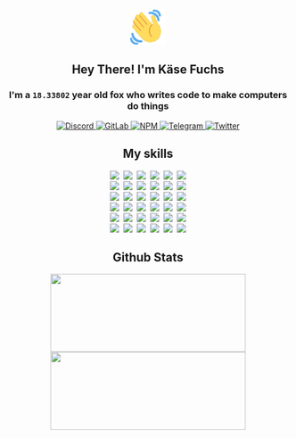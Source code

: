 <div><p align=center><img src=./resources/images/wave.gif width=64px height=64px></p><h2 align=center>Hey There! I'm Käse Fuchs</h2><h3 align=center>I'm a <code>18.33802</code> year old fox who writes code to make computers do things</h3><p align=center><a href=https://discord.com/users/507526681125322772><img alt=Discord src="https://img.shields.io/badge/Discord-5865F2?logo=discord&logoColor=white&style=flat-square#1ed8ff6020659a699a93cc6ececb7a17"> </a><a href=https://gitlab.com/kasefuchs><img alt=GitLab src="https://img.shields.io/badge/GitLab-330F63?logo=gitlab&logoColor=white&style=flat-square#1ed8ff6020659a699a93cc6ececb7a17"> </a><a href=https://npmjs.com/~kasefuchs><img alt=NPM src="https://img.shields.io/badge/NPM-CB3837?logo=npm&logoColor=white&style=flat-square#1ed8ff6020659a699a93cc6ececb7a17"> </a><a href=https://t.me/kasefuchs><img alt=Telegram src="https://img.shields.io/badge/Telegram-2CA5E0?logo=telegram&logoColor=white&style=flat-square#1ed8ff6020659a699a93cc6ececb7a17"> </a><a href=https://twitter.com/kasefuchs><img alt=Twitter src="https://img.shields.io/badge/Twitter-1DA1F2?logo=twitter&logoColor=white&style=flat-square#1ed8ff6020659a699a93cc6ececb7a17"></a></p><h2 align=center>My skills</h2><p align=center><a href=https://aws.amazon.com/ ><picture><source srcset="https://skillicons.dev/icons?i=aws&theme=dark#1ed8ff6020659a699a93cc6ececb7a17" media="(prefers-color-scheme: dark)"><source srcset="https://skillicons.dev/icons?i=aws&theme=light#1ed8ff6020659a699a93cc6ececb7a17" media="(prefers-color-scheme: light), (prefers-color-scheme: no-preference)"><img src="https://skillicons.dev/icons?i=aws&theme=light#1ed8ff6020659a699a93cc6ececb7a17"></picture></a>&nbsp;&nbsp;<a href=https://en.wikipedia.org/wiki/Bash_(Unix_shell)><picture><source srcset="https://skillicons.dev/icons?i=bash&theme=dark#1ed8ff6020659a699a93cc6ececb7a17" media="(prefers-color-scheme: dark)"><source srcset="https://skillicons.dev/icons?i=bash&theme=light#1ed8ff6020659a699a93cc6ececb7a17" media="(prefers-color-scheme: light), (prefers-color-scheme: no-preference)"><img src="https://skillicons.dev/icons?i=bash&theme=light#1ed8ff6020659a699a93cc6ececb7a17"></picture></a>&nbsp;&nbsp;<a href=https://discord.com/developers/docs><picture><source srcset="https://skillicons.dev/icons?i=bots&theme=dark#1ed8ff6020659a699a93cc6ececb7a17" media="(prefers-color-scheme: dark)"><source srcset="https://skillicons.dev/icons?i=bots&theme=light#1ed8ff6020659a699a93cc6ececb7a17" media="(prefers-color-scheme: light), (prefers-color-scheme: no-preference)"><img src="https://skillicons.dev/icons?i=bots&theme=light#1ed8ff6020659a699a93cc6ececb7a17"></picture></a>&nbsp;&nbsp;<a href=https://www.cloudflare.com/ ><picture><source srcset="https://skillicons.dev/icons?i=cloudflare&theme=dark#1ed8ff6020659a699a93cc6ececb7a17" media="(prefers-color-scheme: dark)"><source srcset="https://skillicons.dev/icons?i=cloudflare&theme=light#1ed8ff6020659a699a93cc6ececb7a17" media="(prefers-color-scheme: light), (prefers-color-scheme: no-preference)"><img src="https://skillicons.dev/icons?i=cloudflare&theme=light#1ed8ff6020659a699a93cc6ececb7a17"></picture></a>&nbsp;&nbsp;<a href=https://en.wikipedia.org/wiki/CSS><picture><source srcset="https://skillicons.dev/icons?i=css&theme=dark#1ed8ff6020659a699a93cc6ececb7a17" media="(prefers-color-scheme: dark)"><source srcset="https://skillicons.dev/icons?i=css&theme=light#1ed8ff6020659a699a93cc6ececb7a17" media="(prefers-color-scheme: light), (prefers-color-scheme: no-preference)"><img src="https://skillicons.dev/icons?i=css&theme=light#1ed8ff6020659a699a93cc6ececb7a17"></picture></a>&nbsp;&nbsp;<a href=https://www.docker.com/ ><picture><source srcset="https://skillicons.dev/icons?i=docker&theme=dark#1ed8ff6020659a699a93cc6ececb7a17" media="(prefers-color-scheme: dark)"><source srcset="https://skillicons.dev/icons?i=docker&theme=light#1ed8ff6020659a699a93cc6ececb7a17" media="(prefers-color-scheme: light), (prefers-color-scheme: no-preference)"><img src="https://skillicons.dev/icons?i=docker&theme=light#1ed8ff6020659a699a93cc6ececb7a17"></picture></a><br><a href=https://www.electronjs.org/ ><picture><source srcset="https://skillicons.dev/icons?i=electron&theme=dark#1ed8ff6020659a699a93cc6ececb7a17" media="(prefers-color-scheme: dark)"><source srcset="https://skillicons.dev/icons?i=electron&theme=light#1ed8ff6020659a699a93cc6ececb7a17" media="(prefers-color-scheme: light), (prefers-color-scheme: no-preference)"><img src="https://skillicons.dev/icons?i=electron&theme=light#1ed8ff6020659a699a93cc6ececb7a17"></picture></a>&nbsp;&nbsp;<a href=https://expressjs.com/ ><picture><source srcset="https://skillicons.dev/icons?i=express&theme=dark#1ed8ff6020659a699a93cc6ececb7a17" media="(prefers-color-scheme: dark)"><source srcset="https://skillicons.dev/icons?i=express&theme=light#1ed8ff6020659a699a93cc6ececb7a17" media="(prefers-color-scheme: light), (prefers-color-scheme: no-preference)"><img src="https://skillicons.dev/icons?i=express&theme=light#1ed8ff6020659a699a93cc6ececb7a17"></picture></a>&nbsp;&nbsp;<a href=https://www.figma.com/ ><picture><source srcset="https://skillicons.dev/icons?i=figma&theme=dark#1ed8ff6020659a699a93cc6ececb7a17" media="(prefers-color-scheme: dark)"><source srcset="https://skillicons.dev/icons?i=figma&theme=light#1ed8ff6020659a699a93cc6ececb7a17" media="(prefers-color-scheme: light), (prefers-color-scheme: no-preference)"><img src="https://skillicons.dev/icons?i=figma&theme=light#1ed8ff6020659a699a93cc6ececb7a17"></picture></a>&nbsp;&nbsp;<a href=https://firebase.google.com/ ><picture><source srcset="https://skillicons.dev/icons?i=firebase&theme=dark#1ed8ff6020659a699a93cc6ececb7a17" media="(prefers-color-scheme: dark)"><source srcset="https://skillicons.dev/icons?i=firebase&theme=light#1ed8ff6020659a699a93cc6ececb7a17" media="(prefers-color-scheme: light), (prefers-color-scheme: no-preference)"><img src="https://skillicons.dev/icons?i=firebase&theme=light#1ed8ff6020659a699a93cc6ececb7a17"></picture></a>&nbsp;&nbsp;<a href=https://flask.palletsprojects.com/ ><picture><source srcset="https://skillicons.dev/icons?i=flask&theme=dark#1ed8ff6020659a699a93cc6ececb7a17" media="(prefers-color-scheme: dark)"><source srcset="https://skillicons.dev/icons?i=flask&theme=light#1ed8ff6020659a699a93cc6ececb7a17" media="(prefers-color-scheme: light), (prefers-color-scheme: no-preference)"><img src="https://skillicons.dev/icons?i=flask&theme=light#1ed8ff6020659a699a93cc6ececb7a17"></picture></a>&nbsp;&nbsp;<a href=https://cloud.google.com/ ><picture><source srcset="https://skillicons.dev/icons?i=gcp&theme=dark#1ed8ff6020659a699a93cc6ececb7a17" media="(prefers-color-scheme: dark)"><source srcset="https://skillicons.dev/icons?i=gcp&theme=light#1ed8ff6020659a699a93cc6ececb7a17" media="(prefers-color-scheme: light), (prefers-color-scheme: no-preference)"><img src="https://skillicons.dev/icons?i=gcp&theme=light#1ed8ff6020659a699a93cc6ececb7a17"></picture></a><br><a href=https://git-scm.com/ ><picture><source srcset="https://skillicons.dev/icons?i=git&theme=dark#1ed8ff6020659a699a93cc6ececb7a17" media="(prefers-color-scheme: dark)"><source srcset="https://skillicons.dev/icons?i=git&theme=light#1ed8ff6020659a699a93cc6ececb7a17" media="(prefers-color-scheme: light), (prefers-color-scheme: no-preference)"><img src="https://skillicons.dev/icons?i=git&theme=light#1ed8ff6020659a699a93cc6ececb7a17"></picture></a>&nbsp;&nbsp;<a href=https://github.com/ ><picture><source srcset="https://skillicons.dev/icons?i=github&theme=dark#1ed8ff6020659a699a93cc6ececb7a17" media="(prefers-color-scheme: dark)"><source srcset="https://skillicons.dev/icons?i=github&theme=light#1ed8ff6020659a699a93cc6ececb7a17" media="(prefers-color-scheme: light), (prefers-color-scheme: no-preference)"><img src="https://skillicons.dev/icons?i=github&theme=light#1ed8ff6020659a699a93cc6ececb7a17"></picture></a>&nbsp;&nbsp;<a href=https://gitlab.com/ ><picture><source srcset="https://skillicons.dev/icons?i=gitlab&theme=dark#1ed8ff6020659a699a93cc6ececb7a17" media="(prefers-color-scheme: dark)"><source srcset="https://skillicons.dev/icons?i=gitlab&theme=light#1ed8ff6020659a699a93cc6ececb7a17" media="(prefers-color-scheme: light), (prefers-color-scheme: no-preference)"><img src="https://skillicons.dev/icons?i=gitlab&theme=light#1ed8ff6020659a699a93cc6ececb7a17"></picture></a>&nbsp;&nbsp;<a href=https://www.heroku.com/ ><picture><source srcset="https://skillicons.dev/icons?i=heroku&theme=dark#1ed8ff6020659a699a93cc6ececb7a17" media="(prefers-color-scheme: dark)"><source srcset="https://skillicons.dev/icons?i=heroku&theme=light#1ed8ff6020659a699a93cc6ececb7a17" media="(prefers-color-scheme: light), (prefers-color-scheme: no-preference)"><img src="https://skillicons.dev/icons?i=heroku&theme=light#1ed8ff6020659a699a93cc6ececb7a17"></picture></a>&nbsp;&nbsp;<a href=https://en.wikipedia.org/wiki/HTML><picture><source srcset="https://skillicons.dev/icons?i=html&theme=dark#1ed8ff6020659a699a93cc6ececb7a17" media="(prefers-color-scheme: dark)"><source srcset="https://skillicons.dev/icons?i=html&theme=light#1ed8ff6020659a699a93cc6ececb7a17" media="(prefers-color-scheme: light), (prefers-color-scheme: no-preference)"><img src="https://skillicons.dev/icons?i=html&theme=light#1ed8ff6020659a699a93cc6ececb7a17"></picture></a>&nbsp;&nbsp;<a href=https://en.wikipedia.org/wiki/JavaScript><picture><source srcset="https://skillicons.dev/icons?i=js&theme=dark#1ed8ff6020659a699a93cc6ececb7a17" media="(prefers-color-scheme: dark)"><source srcset="https://skillicons.dev/icons?i=js&theme=light#1ed8ff6020659a699a93cc6ececb7a17" media="(prefers-color-scheme: light), (prefers-color-scheme: no-preference)"><img src="https://skillicons.dev/icons?i=js&theme=light#1ed8ff6020659a699a93cc6ececb7a17"></picture></a><br><a href=https://en.wikipedia.org/wiki/Linux><picture><source srcset="https://skillicons.dev/icons?i=linux&theme=dark#1ed8ff6020659a699a93cc6ececb7a17" media="(prefers-color-scheme: dark)"><source srcset="https://skillicons.dev/icons?i=linux&theme=light#1ed8ff6020659a699a93cc6ececb7a17" media="(prefers-color-scheme: light), (prefers-color-scheme: no-preference)"><img src="https://skillicons.dev/icons?i=linux&theme=light#1ed8ff6020659a699a93cc6ececb7a17"></picture></a>&nbsp;&nbsp;<a href=https://mui.com/ ><picture><source srcset="https://skillicons.dev/icons?i=materialui&theme=dark#1ed8ff6020659a699a93cc6ececb7a17" media="(prefers-color-scheme: dark)"><source srcset="https://skillicons.dev/icons?i=materialui&theme=light#1ed8ff6020659a699a93cc6ececb7a17" media="(prefers-color-scheme: light), (prefers-color-scheme: no-preference)"><img src="https://skillicons.dev/icons?i=materialui&theme=light#1ed8ff6020659a699a93cc6ececb7a17"></picture></a>&nbsp;&nbsp;<a href=https://en.wikipedia.org/wiki/Markdown><picture><source srcset="https://skillicons.dev/icons?i=md&theme=dark#1ed8ff6020659a699a93cc6ececb7a17" media="(prefers-color-scheme: dark)"><source srcset="https://skillicons.dev/icons?i=md&theme=light#1ed8ff6020659a699a93cc6ececb7a17" media="(prefers-color-scheme: light), (prefers-color-scheme: no-preference)"><img src="https://skillicons.dev/icons?i=md&theme=light#1ed8ff6020659a699a93cc6ececb7a17"></picture></a>&nbsp;&nbsp;<a href=https://www.mongodb.com/ ><picture><source srcset="https://skillicons.dev/icons?i=mongodb&theme=dark#1ed8ff6020659a699a93cc6ececb7a17" media="(prefers-color-scheme: dark)"><source srcset="https://skillicons.dev/icons?i=mongodb&theme=light#1ed8ff6020659a699a93cc6ececb7a17" media="(prefers-color-scheme: light), (prefers-color-scheme: no-preference)"><img src="https://skillicons.dev/icons?i=mongodb&theme=light#1ed8ff6020659a699a93cc6ececb7a17"></picture></a>&nbsp;&nbsp;<a href=https://www.mysql.com/ ><picture><source srcset="https://skillicons.dev/icons?i=mysql&theme=dark#1ed8ff6020659a699a93cc6ececb7a17" media="(prefers-color-scheme: dark)"><source srcset="https://skillicons.dev/icons?i=mysql&theme=light#1ed8ff6020659a699a93cc6ececb7a17" media="(prefers-color-scheme: light), (prefers-color-scheme: no-preference)"><img src="https://skillicons.dev/icons?i=mysql&theme=light#1ed8ff6020659a699a93cc6ececb7a17"></picture></a>&nbsp;&nbsp;<a href=https://nextjs.org/ ><picture><source srcset="https://skillicons.dev/icons?i=nextjs&theme=dark#1ed8ff6020659a699a93cc6ececb7a17" media="(prefers-color-scheme: dark)"><source srcset="https://skillicons.dev/icons?i=nextjs&theme=light#1ed8ff6020659a699a93cc6ececb7a17" media="(prefers-color-scheme: light), (prefers-color-scheme: no-preference)"><img src="https://skillicons.dev/icons?i=nextjs&theme=light#1ed8ff6020659a699a93cc6ececb7a17"></picture></a><br><a href=https://nodejs.org/en/ ><picture><source srcset="https://skillicons.dev/icons?i=nodejs&theme=dark#1ed8ff6020659a699a93cc6ececb7a17" media="(prefers-color-scheme: dark)"><source srcset="https://skillicons.dev/icons?i=nodejs&theme=light#1ed8ff6020659a699a93cc6ececb7a17" media="(prefers-color-scheme: light), (prefers-color-scheme: no-preference)"><img src="https://skillicons.dev/icons?i=nodejs&theme=light#1ed8ff6020659a699a93cc6ececb7a17"></picture></a>&nbsp;&nbsp;<a href=https://www.postgresql.org/ ><picture><source srcset="https://skillicons.dev/icons?i=postgres&theme=dark#1ed8ff6020659a699a93cc6ececb7a17" media="(prefers-color-scheme: dark)"><source srcset="https://skillicons.dev/icons?i=postgres&theme=light#1ed8ff6020659a699a93cc6ececb7a17" media="(prefers-color-scheme: light), (prefers-color-scheme: no-preference)"><img src="https://skillicons.dev/icons?i=postgres&theme=light#1ed8ff6020659a699a93cc6ececb7a17"></picture></a>&nbsp;&nbsp;<a href=https://learn.microsoft.com/en-us/powershell/ ><picture><source srcset="https://skillicons.dev/icons?i=powershell&theme=dark#1ed8ff6020659a699a93cc6ececb7a17" media="(prefers-color-scheme: dark)"><source srcset="https://skillicons.dev/icons?i=powershell&theme=light#1ed8ff6020659a699a93cc6ececb7a17" media="(prefers-color-scheme: light), (prefers-color-scheme: no-preference)"><img src="https://skillicons.dev/icons?i=powershell&theme=light#1ed8ff6020659a699a93cc6ececb7a17"></picture></a>&nbsp;&nbsp;<a href=https://www.python.org/ ><picture><source srcset="https://skillicons.dev/icons?i=py&theme=dark#1ed8ff6020659a699a93cc6ececb7a17" media="(prefers-color-scheme: dark)"><source srcset="https://skillicons.dev/icons?i=py&theme=light#1ed8ff6020659a699a93cc6ececb7a17" media="(prefers-color-scheme: light), (prefers-color-scheme: no-preference)"><img src="https://skillicons.dev/icons?i=py&theme=light#1ed8ff6020659a699a93cc6ececb7a17"></picture></a>&nbsp;&nbsp;<a href=https://www.raspberrypi.org/ ><picture><source srcset="https://skillicons.dev/icons?i=raspberrypi&theme=dark#1ed8ff6020659a699a93cc6ececb7a17" media="(prefers-color-scheme: dark)"><source srcset="https://skillicons.dev/icons?i=raspberrypi&theme=light#1ed8ff6020659a699a93cc6ececb7a17" media="(prefers-color-scheme: light), (prefers-color-scheme: no-preference)"><img src="https://skillicons.dev/icons?i=raspberrypi&theme=light#1ed8ff6020659a699a93cc6ececb7a17"></picture></a>&nbsp;&nbsp;<a href=https://reactjs.org/ ><picture><source srcset="https://skillicons.dev/icons?i=react&theme=dark#1ed8ff6020659a699a93cc6ececb7a17" media="(prefers-color-scheme: dark)"><source srcset="https://skillicons.dev/icons?i=react&theme=light#1ed8ff6020659a699a93cc6ececb7a17" media="(prefers-color-scheme: light), (prefers-color-scheme: no-preference)"><img src="https://skillicons.dev/icons?i=react&theme=light#1ed8ff6020659a699a93cc6ececb7a17"></picture></a><br><a href=https://redux.js.org/ ><picture><source srcset="https://skillicons.dev/icons?i=redux&theme=dark#1ed8ff6020659a699a93cc6ececb7a17" media="(prefers-color-scheme: dark)"><source srcset="https://skillicons.dev/icons?i=redux&theme=light#1ed8ff6020659a699a93cc6ececb7a17" media="(prefers-color-scheme: light), (prefers-color-scheme: no-preference)"><img src="https://skillicons.dev/icons?i=redux&theme=light#1ed8ff6020659a699a93cc6ececb7a17"></picture></a>&nbsp;&nbsp;<a href=https://en.wikipedia.org/wiki/Regular_expression><picture><source srcset="https://skillicons.dev/icons?i=regex&theme=dark#1ed8ff6020659a699a93cc6ececb7a17" media="(prefers-color-scheme: dark)"><source srcset="https://skillicons.dev/icons?i=regex&theme=light#1ed8ff6020659a699a93cc6ececb7a17" media="(prefers-color-scheme: light), (prefers-color-scheme: no-preference)"><img src="https://skillicons.dev/icons?i=regex&theme=light#1ed8ff6020659a699a93cc6ececb7a17"></picture></a>&nbsp;&nbsp;<a href=https://en.wikipedia.org/wiki/Sass_(stylesheet_language)><picture><source srcset="https://skillicons.dev/icons?i=sass&theme=dark#1ed8ff6020659a699a93cc6ececb7a17" media="(prefers-color-scheme: dark)"><source srcset="https://skillicons.dev/icons?i=sass&theme=light#1ed8ff6020659a699a93cc6ececb7a17" media="(prefers-color-scheme: light), (prefers-color-scheme: no-preference)"><img src="https://skillicons.dev/icons?i=sass&theme=light#1ed8ff6020659a699a93cc6ececb7a17"></picture></a>&nbsp;&nbsp;<a href=https://www.typescriptlang.org/ ><picture><source srcset="https://skillicons.dev/icons?i=ts&theme=dark#1ed8ff6020659a699a93cc6ececb7a17" media="(prefers-color-scheme: dark)"><source srcset="https://skillicons.dev/icons?i=ts&theme=light#1ed8ff6020659a699a93cc6ececb7a17" media="(prefers-color-scheme: light), (prefers-color-scheme: no-preference)"><img src="https://skillicons.dev/icons?i=ts&theme=light#1ed8ff6020659a699a93cc6ececb7a17"></picture></a>&nbsp;&nbsp;<a href=https://unity.com/ ><picture><source srcset="https://skillicons.dev/icons?i=unity&theme=dark#1ed8ff6020659a699a93cc6ececb7a17" media="(prefers-color-scheme: dark)"><source srcset="https://skillicons.dev/icons?i=unity&theme=light#1ed8ff6020659a699a93cc6ececb7a17" media="(prefers-color-scheme: light), (prefers-color-scheme: no-preference)"><img src="https://skillicons.dev/icons?i=unity&theme=light#1ed8ff6020659a699a93cc6ececb7a17"></picture></a>&nbsp;&nbsp;<a href=https://workers.cloudflare.com/ ><picture><source srcset="https://skillicons.dev/icons?i=workers&theme=dark#1ed8ff6020659a699a93cc6ececb7a17" media="(prefers-color-scheme: dark)"><source srcset="https://skillicons.dev/icons?i=workers&theme=light#1ed8ff6020659a699a93cc6ececb7a17" media="(prefers-color-scheme: light), (prefers-color-scheme: no-preference)"><img src="https://skillicons.dev/icons?i=workers&theme=light#1ed8ff6020659a699a93cc6ececb7a17"></picture></a><br></p><h2 align=center>Github Stats</h2><p align=center><picture><source srcset="https://github-readme-stats-kasefuchs.vercel.app/api/?count_private=true&hide_border=true&hide_rank=true&line_height=20&hide_title=true&username=Kasefuchs&theme=dark#1ed8ff6020659a699a93cc6ececb7a17" media="(prefers-color-scheme: dark)"><source srcset="https://github-readme-stats-kasefuchs.vercel.app/api/?count_private=true&hide_border=true&hide_rank=true&line_height=20&hide_title=true&username=Kasefuchs&theme=light#1ed8ff6020659a699a93cc6ececb7a17" media="(prefers-color-scheme: light), (prefers-color-scheme: no-preference)"><img align=middle width=350 height=140 src="https://github-readme-stats-kasefuchs.vercel.app/api/?count_private=true&hide_border=true&hide_rank=true&line_height=20&hide_title=true&username=Kasefuchs&theme=light#1ed8ff6020659a699a93cc6ececb7a17"></picture><picture><source srcset="https://github-readme-stats-kasefuchs.vercel.app/api/top-langs/?count_private=true&hide_border=true&layout=compact&username=Kasefuchs&theme=dark#1ed8ff6020659a699a93cc6ececb7a17" media="(prefers-color-scheme: dark)"><source srcset="https://github-readme-stats-kasefuchs.vercel.app/api/top-langs/?count_private=true&hide_border=true&layout=compact&username=Kasefuchs&theme=light#1ed8ff6020659a699a93cc6ececb7a17" media="(prefers-color-scheme: light), (prefers-color-scheme: no-preference)"><img align=middle width=350 height=140 src="https://github-readme-stats-kasefuchs.vercel.app/api/top-langs/?count_private=true&hide_border=true&layout=compact&username=Kasefuchs&theme=light#1ed8ff6020659a699a93cc6ececb7a17"></picture></p><img src="https://hit.yhype.me/github/profile?user_id=64592097#1ed8ff6020659a699a93cc6ececb7a17" alt=""></div>